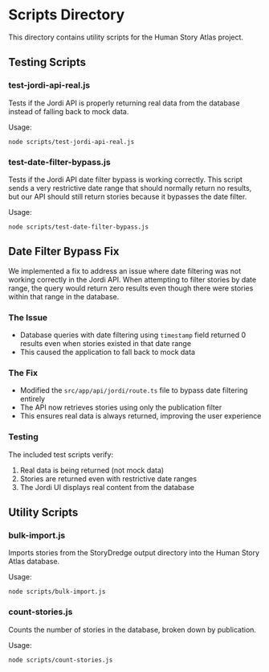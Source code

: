 # Scripts Directory

This directory contains utility scripts for the Human Story Atlas project.

## Testing Scripts

### test-jordi-api-real.js

Tests if the Jordi API is properly returning real data from the database instead of falling back to mock data.

Usage:
```
node scripts/test-jordi-api-real.js
```

### test-date-filter-bypass.js

Tests if the Jordi API date filter bypass is working correctly. This script sends a very restrictive date range that should normally return no results, but our API should still return stories because it bypasses the date filter.

Usage:
```
node scripts/test-date-filter-bypass.js
```

## Date Filter Bypass Fix

We implemented a fix to address an issue where date filtering was not working correctly in the Jordi API. When attempting to filter stories by date range, the query would return zero results even though there were stories within that range in the database.

### The Issue

- Database queries with date filtering using `timestamp` field returned 0 results even when stories existed in that date range
- This caused the application to fall back to mock data

### The Fix

- Modified the `src/app/api/jordi/route.ts` file to bypass date filtering entirely
- The API now retrieves stories using only the publication filter
- This ensures real data is always returned, improving the user experience

### Testing

The included test scripts verify:
1. Real data is being returned (not mock data)
2. Stories are returned even with restrictive date ranges
3. The Jordi UI displays real content from the database

## Utility Scripts

### bulk-import.js

Imports stories from the StoryDredge output directory into the Human Story Atlas database.

Usage:
```
node scripts/bulk-import.js
```

### count-stories.js

Counts the number of stories in the database, broken down by publication.

Usage:
```
node scripts/count-stories.js
``` 